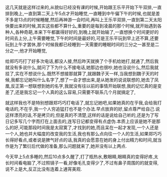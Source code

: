    这几天就是这样过来的,从貌似已经没有课的时候,开始跟王乐平开始下午双排,一直排到晚上,一直到第二天上午5点才开始睡觉,一直睡到中午偏下午的时候,也就是差不多是13点的时候睡醒,然后再神游一会时间,再叫上王乐平双排,一直到第二天太阳快要出来的时候,其实这些都不算什么,重要的是每到凌晨的那个时候,就开始遇到各种人,各种奇葩,本来下午都赢得好好的,到晚上就开始输了,一直想换个时间更好的时间去上分,上午需要睡觉,下午的时间是最好的,可是王乐平玩到早上还不算,还要玩到上午才罢休,那个时候我都已经睡到一天需要的睡眠时间的三分之一甚至是二分之一,他才开始睡觉,

  给郑巧巧打了好多次电话,都没人接,然后昨天就换了个手机给她打,就通了,然后我就没有多说什么,就问了下为什么不接电话,她那边也很吵,她也没说什么,然后我就挂了,实在不想说什么.既然不想接那就算了,就跟魏子天一样,当我想到魏子天的时候,我都忘记她叫什么名字了,想了一会才想出来,是从她发的说说联想的,她去了凤凰,反正第一想联想到她的名字,我就没有往以前的事情开始联想,我的记忆真的是变差了,还是我忘记一个人真的这么容易,只需要不联系几个月就搞定了,

  就这样我也不是特别想跟郑巧巧打电话了,就忘记她吧,如果她真的在乎我,会给我打电话的,不在乎,我一个人穷追猛打也不是个办法.早点放弃的好,留点尊严给自己.说这样漂亮的话,不是拷贝的,但是真的不清楚,这样的话是说给自己听的,还是为了写日记多写几个字而打在上面去的,连写日记都变得有点虚伪.本质上应该是她不是那么的好,可能那段时间我是太寂寞了,才找到的她,而且呆在一起才发现,一个人还是一个人,她也并大幅度的改变我的生活,我也有那么点向往一个人的生活,如果郑巧巧长得好看点,或者说是脾气好点的话,我真的会愿意在她的身上付出精力和时间,就当作是为了繁衍后代做的准备,那么问题就来了,她并没有以上两点.

  今天早上5点多睡的,然后10点多久醒了,打了瓶热水,敷眼睛,眼睛真的变得好疼,太长时间看电脑了,不过照镜子一看,好像毛孔变得少了,不过有鼻子周围的的就变得,说不上是大,反正比没有连着上通宵美观.